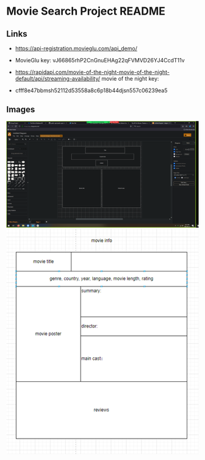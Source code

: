 # Movie Search Project README

## Links
- https://api-registration.movieglu.com/api_demo/
- MovieGlu key: vJ66865rhP2CnGnuEHAg22qFVMVD26YJ4CcdT11v

- https://rapidapi.com/movie-of-the-night-movie-of-the-night-default/api/streaming-availability/
movie of the night key:
- cfff8e47bbmsh52112d53558a8c6p18b44djsn557c06239ea5

## Images

![Wireframe](/assets/images/wireframe.png)
![](./assets/images/movie%20info.PNG)


